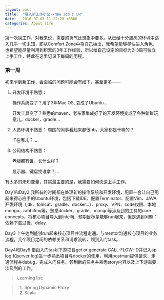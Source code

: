 ```yaml
---
layout: post
title:  "融入新工作小记--New Job @ DR"
date:   2016-07-03 11:22:28 +0800
categories: About life
---
```


第一次换工作，对我来说，需要的勇气比想象中要多。从已经十分熟悉的环境中跳入几乎一切未知，即从Comfort Zone中将自己抽出，我希望能够尽快进入角色，也希望能尽量利用到积累的3年工作经验，所以给自己设定的目标为2-3周可独立上手工作，特此在这里记录下每周的历程。
<!--more-->
### 第一周 

初来乍到新工作，会面临的问题可能会有如下，甚至更多——

1. 开发环境不熟悉：

   操作系统变了？用了3年Mac OS, 变成了Ubuntu...

   开发工具变了？熟悉的maven，老东家集成好了的开发环境变成了各种新鲜玩意儿，docker，gradle...

2. 人员环境不熟悉：
   周围的同事看起来都很nb，大家都是干嘛的？

   IT在哪儿？...

3. 公司结构不熟悉：

   老板都有谁，长什么样？

   显示器、键盘找谁拿？...

有太多的未知变量，其实最主要的是，我需要如何快速上手工作。

Day1和Day2 我所有的时间都在处理新的操作系统和开发环境，配置一套让自己用起来得心应手的Ubuntu环境，包括下载IDE、配置Terminator、配置Vim、JAVA开发环境（jdk、tomcat、gradle、docker...）、proxy、VPN、code权限、本地mongo、rabbitmq等，熟悉docker、gradle、mongo等涉及到的工具的core concepts，将核心项目导入到Intellij，预期目标是能够run起来，但是遇到问题：依赖下载过慢，delay.

Day3 上午达到能够run起来核心项目并流程走通。与mentor沟通核心项目的业务流程，几个项目之间的依赖关系和请求流转，领到入门task。

Day4和Day5 借由入门task(下游项目get or generate CALL-FLOW-ID并记入api log 和server log)进一步熟悉项目与docker的使用，利用postman提供请求，走通流程并debug，完成入门任务。领到新的任务并熟悉story内容以及上下游需要涉及到的工作。



> Learning list:

> 1. Spring Dynamic Proxy
> 2. Scala



